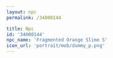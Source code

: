 ```yaml
---
layout: npc
permalink: /34000144

title: Npc
id: '34000144'
npc_name: 'Fragmented Orange Slime S'
icon_url: 'portrait/mob/dummy_p.png'
---
```

